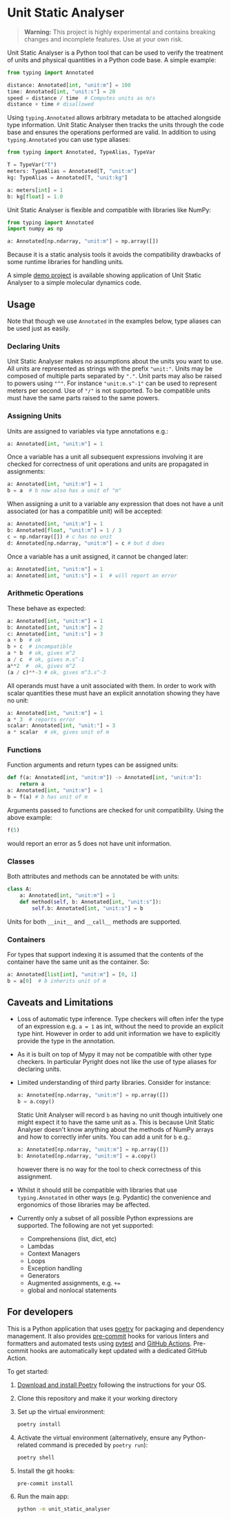 # Unit Static Analyser

> **Warning:**
> This project is highly experimental and contains breaking changes and incomplete
> features. Use at your own risk.

Unit Static Analyser is a Python tool that can be used to verify the treatment of units
and physical quantities in a Python code base. A simple example:

```python
from typing import Annotated

distance: Annotated[int, "unit:m"] = 100
time: Annotated[int, "unit:s"] = 20
speed = distance / time  # Computes units as m/s
distance + time # disallowed
```

Using `typing.Annotated` allows arbitrary metadata to be attached alongside type
information. Unit Static Analyser then tracks the units through the code base and
ensures the operations performed are valid. In addition to using `typing.Annotated` you
can use type aliases:

```python
from typing import Annotated, TypeAlias, TypeVar

T = TypeVar("T")
meters: TypeAlias = Annotated[T, "unit:m"]
kg: TypeAlias = Annotated[T, "unit:kg"]

a: meters[int] = 1
b: kg[float] = 1.0
```

Unit Static Analyser is flexible and compatible with libraries like NumPy:

```python
from typing import Annotated
import numpy as np

a: Annotated[np.ndarray, "unit:m"] = np.array([])
```

Because it is a static analysis tools it avoids the compatibility drawbacks of some
runtime libraries for handling units.

A simple [demo project] is available showing application of Unit Static Analyser to a simple molecular dynamics code.

[demo project]: https://github.com/cc-a/unit_analysis_demo

## Usage

Note that though we use `Annotated` in the examples below, type aliases can be used just
as easily.

### Declaring Units

Unit Static Analyser makes no assumptions about the units you want to use. All units are
represented as strings with the prefix `"unit:"`. Units may be composed of multiple
parts separated by `"."`. Unit parts may also be raised to powers using `"^"`. For
instance `"unit:m.s^-1"` can be used to represent meters per second. Use of `"/"` is not
supported. To be compatible units must have the same parts raised to the same powers.

### Assigning Units

Units are assigned to variables via type annotations e.g.:

```python
a: Annotated[int, "unit:m"] = 1
```

Once a variable has a unit all subsequent expressions involving it are checked
for correctness of unit operations and units are propagated in assignments:

```python
a: Annotated[int, "unit:m"] = 1
b = a  # b now also has a unit of "m"
```

When assigning a unit to a variable any expression that does not have a unit associated (or has a compatible unit) will be accepted:

```python
a: Annotated[int, "unit:m"] = 1
b: Annotated[float, "unit:m"] = 1 / 3
c = np.ndarray([]) # c has no unit
d: Annotated[np.ndarray, "unit:m"] = c # but d does
```

Once a variable has a unit assigned, it cannot be changed later:

```python
a: Annotated[int, "unit:m"] = 1
a: Annotated[int, "unit:s"] = 1  # will report an error
```

### Arithmetic Operations

These behave as expected:

```python
a: Annotated[int, "unit:m"] = 1
b: Annotated[int, "unit:m"] = 2
c: Annotated[int, "unit:s"] = 3
a + b  # ok
b + c  # incompatible
a * b  # ok, gives m^2
a / c  # ok, gives m.s^-1
a**2  #  ok, gives m^2
(a / c)**-3 # ok, gives m^3.s^-3
```

All operands must have a unit associated with them. In order to work with scalar
quantities these must have an explicit annotation showing they have no unit:

```python
a: Annotated[int, "unit:m"] = 1
a * 3  # reports error
scalar: Annotated[int, "unit:"] = 3
a * scalar  # ok, gives unit of m
```

### Functions

Function arguments and return types can be assigned units:

```python
def f(a: Annotated[int, "unit:m"]) -> Annotated[int, "unit:m"]:
    return a
a: Annotated[int, "unit:m"] = 1
b = f(a) # b has unit of m
```

Arguments passed to functions are checked for unit compatibility. Using the above
example:

```python
f(5)
```

would report an error as 5 does not have unit information.

### Classes

Both attributes and methods can be annotated be with units:

```python
class A:
    a: Annotated[int, "unit:m"] = 1
    def method(self, b: Annotated[int, "unit:s"]):
        self.b: Annotated[int, "unit:s"] = b
```

Units for both `__init__` and `__call__` methods are supported.

### Containers

For types that support indexing it is assumed that the contents of the container have
the same unit as the container. So:

```python
a: Annotated[list[int], "unit:m"] = [0, 1]
b = a[0]  # b inherits unit of m
```

## Caveats and Limitations

- Loss of automatic type inference. Type checkers will often infer the type of an
  expression e.g. `a = 1` as int, without the need to provide an explicit type hint.
  However in order to add unit information we have to explicitly provide the type in the
  annotation.
- As it is built on top of Mypy it may not be compatible with other type checkers. In
  particular Pyright does not like the use of type aliases for declaring units.
- Limited understanding of third party libraries. Consider for instance:

  ```python
  a: Annotated[np.ndarray, "unit:m"] = np.array([])
  b = a.copy()
  ```

  Static Unit Analyser will record `b` as having no unit though intuitively one might
  expect it to have the same unit as `a`. This is because Unit Static Analyser doesn't
  know anything about the methods of NumPy arrays and how to correctly infer units. You can add a unit for `b` e.g.:

  ```python
  a: Annotated[np.ndarray, "unit:m"] = np.array([])
  b: Annotated[np.ndarray, "unit:m"] = a.copy()
  ```

  however there is no way for the tool to check correctness of this assignment.
- Whilst it should still be compatible with libraries that use `typing.Annotated` in
  other ways (e.g. Pydantic) the convenience and ergonomics of those libraries may be
  affected.
- Currently only a subset of all possible Python expressions are supported. The
  following are not yet supported:
  - Comprehensions (list, dict, etc)
  - Lambdas
  - Context Managers
  - Loops
  - Exception handling
  - Generators
  - Augmented assignments, e.g. `+=`
  - global and nonlocal statements

## For developers

This is a Python application that uses [poetry](https://python-poetry.org) for packaging
and dependency management. It also provides [pre-commit](https://pre-commit.com/) hooks
for various linters and formatters and automated tests using
[pytest](https://pytest.org/) and [GitHub Actions](https://github.com/features/actions).
Pre-commit hooks are automatically kept updated with a dedicated GitHub Action.

To get started:

1. [Download and install Poetry](https://python-poetry.org/docs/#installation) following the instructions for your OS.
1. Clone this repository and make it your working directory
1. Set up the virtual environment:

   ```bash
   poetry install
   ```

1. Activate the virtual environment (alternatively, ensure any Python-related command is preceded by `poetry run`):

   ```bash
   poetry shell
   ```

1. Install the git hooks:

   ```bash
   pre-commit install
   ```

1. Run the main app:

   ```bash
   python -m unit_static_analyser
   ```
